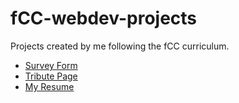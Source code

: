 # fCC-webdev-projects
Projects created by me following the fCC curriculum.

- [Survey Form](/Survey_Form)
- [Tribute Page](/Tribute_Page)
- [My Resume](/Resume)
